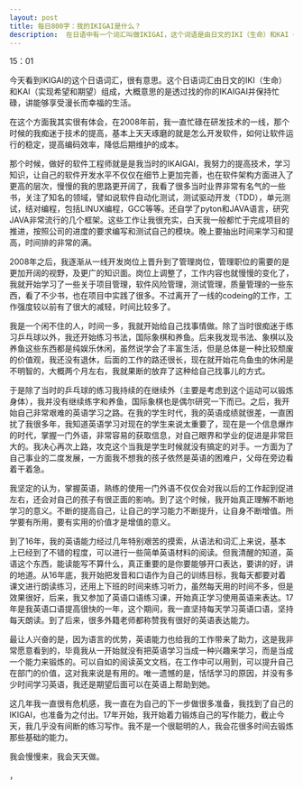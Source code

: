 ```yaml
---
layout: post
title: 每日800字：我的IKIGAI是什么？
description:  在日语中有一个词汇叫做IKIGAI，这个词语是由日文的IKI（生命）和KAI（实现希望和期望）组成，大概意思的是透过找的你的IKAIGAI并保持忙碌，讲能够享受漫长而幸福的生活。
---
```

15：01

今天看到IKIGAI的这个日语词汇，很有意思。这个日语词汇由日文的IKI（生命）和KAI（实现希望和期望）组成，大概意思的是透过找的你的IKAIGAI并保持忙碌，讲能够享受漫长而幸福的生活。

在这个方面我其实很有体会，在2008年前，我一直忙碌在研发技术的一线，那个时候的我痴迷于技术的提高，基本上天天琢磨的就是怎么开发软件，如何让软件运行的稳定，提高编码效率，降低后期维护的成本。

那个时候，做好的软件工程师就是是我当时的IKAIGAI，我努力的提高技术，学习知识，让自己的软件开发水平不仅仅在细节上更加完善，也在软件架构方面进入了更高的层次，慢慢的我的思路更开阔了，我看了很多当时业界非常有名气的一些书，关注了知名的领域，譬如说软件自动化测试，测试驱动开发（TDD），单元测试，结对编程，包括LINUX编程，GCC等等。还自学了pyton和JAVA语言，研究JAVA非常流行的几个框架。这些工作让我很充实，白天我一般都忙于完成项目的推进，按照公司的进度的要求编写和测试自己的模块。晚上要抽出时间来学习和提高，时间排的非常的满。

2008年之后，我逐渐从一线开发岗位上晋升到了管理岗位，管理职位的需要的是更加开阔的视野，及更广的知识面。岗位上调整了，工作内容也就慢慢的变化了，我就开始学习了一些关于项目管理，软件风险管理，测试管理，质量管理的一些东西，看了不少书，也在项目中实践了很多。不过离开了一线的codeing的工作，工作强度较以前有了很大的减轻，时间比较多了。

我是一个闲不住的人，时间一多，我就开始给自己找事情做。除了当时很痴迷于练习乒乓球以外，我还开始练习书法，国际象棋和养鱼。后来我发现书法、象棋以及养鱼这些东西都是纯娱乐休闲，虽然说学会了丰富生活，但是总体是一种比较颓废的价值观，我还没有退休，后面的工作的路还很长，现在就开始花鸟鱼虫的休闲是不明智的，大概两个月左右，我就果断的放弃了这种给自己找事儿的方式。

于是除了当时的乒乓球的练习我持续的在继续外（主要是考虑到这个运动可以锻炼身体），我并没有继续练字和养鱼，国际象棋也是偶尔研究一下而已。之后，我开始自己非常艰难的英语学习之路。在我的学生时代，我的英语成绩就很差，一直困扰了我很多年，我知道英语学习对现在的学生来说太重要了，现在是一个信息爆炸的时代，掌握一门外语，非常容易的获取信息，对自己眼界和学业的促进是非常巨大的。我决心再次上路，攻克这个当我是学生时候就没有搞定的对手。一方面为了自己事业的二度发展，一方面我不想我的孩子依然是英语的困难户，父母在旁边看着干着急。

我坚定的认为，掌握英语，熟练的使用一门外语不仅仅会对我以后的工作起到促进左右，还会对自己的孩子有很正面的影响。到了这个时候，我开始真正理解不断地学习的意义。不断的提高自己，让自己的学习能力不断提升，让自身不断增值。所学要有所用，要有实用的价值才是增值的意义。

到了16年，我的英语能力经过几年特别艰苦的摸索，从语法和词汇上来说，基本上已经到了不错的程度，可以进行一些简单英语材料的阅读。但我清醒的知道，英语这个东西，能读能写不算什么，真正重要的是你要能够开口表达，要讲的好，讲的地道。从16年底，我开始把发音和口语作为自己的训练目标，我每天都要对着课文进行朗读练习，还用上下班的时间来练习听力，虽然每天用的时间不多，但是效果很好，后来，我又参加了英语口语练习课，开始真正学习使用英语来表达。17年是我英语口语提高很快的一年，这个期间，我一直坚持每天学习英语口语，坚持每天朗读。到了后来，很多外籍老师都称赞我有很好的英语表达能力。

最让人兴奋的是，因为语言的优势，英语能力也给我的工作带来了助力，这是我非常愿意看到的，毕竟我从一开始就没有把英语学习当成一种兴趣来学习，而是当成一个能力来锻炼的。可以自如的阅读英文文档，在工作中可以用到，可以提升自己在部门的价值，这对我来说是有用的。唯一遗憾的是，恬恬学习的原因，并没有多少时间学习英语，我还是期望后面可以在英语上帮助到她。

这几年我一直很有危机感，我一直在为自己的下一步做很多准备，我找到了自己的IKIGAI，也准备为之付出。17年开始，我开始着力锻炼自己的写作能力，截止今天，我几乎没有间断的练习写作。我不是一个很聪明的人，我会花很多时间去锻炼那些基础的能力。

我会慢慢来，我会天天做。







 ，





